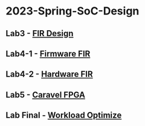 # 2023-Spring-SoC-Design

## Lab3 - [FIR Design](https://github.com/jxes993409/2023-Spring-SoC-Design/blob/main/Lab3/)

## Lab4-1 - [Firmware FIR](https://github.com/jxes993409/2023-Spring-SoC-Design/tree/main/Lab4#lab-4-1)

## Lab4-2 - [Hardware FIR](https://github.com/jxes993409/2023-Spring-SoC-Design/tree/main/Lab4#lab-4-2)

## Lab5 - [Caravel FPGA](https://github.com/jxes993409/2023-Spring-SoC-Design/tree/main/Lab5)

## Lab Final - [Workload Optimize](https://github.com/jxes993409/2023-Spring-SoC-Design/blob/main/Lab_Final)
